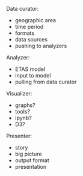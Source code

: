 Data curator:  
* geographic area  
* time period  
* formats  
* data sources  
* pushing to analyzers

Analyzer:  
* ETAS model  
* input to model  
* pulling from data curator  

Visualizer:  
* graphs?  
* tools?  
* ipynb?  
* D3?  

Presenter:  
* story  
* big picture  
* output format  
* presentation  
